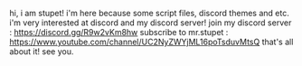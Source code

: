 hi, i am stupet! i'm here because some script files, discord themes and etc. i'm very interested at discord and my discord server!
join my discord server : https://discord.gg/R9w2vKm8hw
subscribe to mr.stupet : https://www.youtube.com/channel/UC2NyZWYjML16poTsduvMtsQ
that's all about it! see you.
